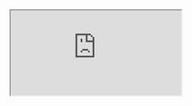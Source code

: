 <iframe src="https://www.youtube.com/watch?v=ODGyJQX8AGA">
[Final File](html/final - Police Militarization Midterm.html)  
[Messy File](html/messy - Police Militarization Midterm.html)
